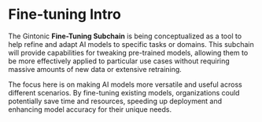 # Fine-tuning Intro

The Gintonic **Fine-Tuning Subchain** is being conceptualized as a tool to help refine and adapt AI models to specific tasks or domains. This subchain will provide capabilities for tweaking pre-trained models, allowing them to be more effectively applied to particular use cases without requiring massive amounts of new data or extensive retraining.

The focus here is on making AI models more versatile and useful across different scenarios. By fine-tuning existing models, organizations could potentially save time and resources, speeding up deployment and enhancing model accuracy for their unique needs.
